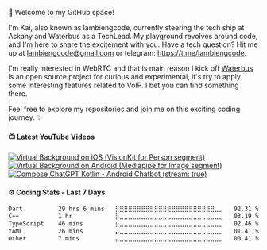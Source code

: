 🚀 Welcome to my GitHub space!

I'm Kai, also known as lambiengcode, currently steering the tech ship at Askany and Waterbus as a TechLead. My playground revolves around code, and I'm here to share the excitement with you. Have a tech question? Hit me up at lambiengcode@gmail.com or telegram: https://t.me/lambiengcode.

I'm really interested in WebRTC and that is main reason I kick off [Waterbus](https://github.com/lambiengcode/waterbus) is an open source project for curious and experimental, it's try to apply some interesting features related to VoIP. I bet you can find something there.

Feel free to explore my repositories and join me on this exciting coding journey. ✨

<!--
<h4>👉 Languages and Tools</h3>

[![My Skills](https://skillicons.dev/icons?i=flutter,dart,kotlin,androidstudio,swift,nodejs,aws,firebase,linux,nginx,mongodb,github&perline=15&theme=dark)](https://skillicons.dev#gh-dark-mode-only)
[![My Skills](https://skillicons.dev/icons?i=flutter,dart,kotlin,androidstudio,swift,nodejs,aws,firebase,linux,nginx,mongodb,github&perline=15&theme=light)](https://skillicons.dev#gh-light-mode-only)
-->

<h4>📺 Latest YouTube Videos</h3>

<!-- BEGIN YOUTUBE-CARDS -->
<p><a href="https://youtube.com/shorts/Ms4avix05uY"><img src="https://ytcards.demolab.com/?id=Ms4avix05uY&amp;title=Virtual%20Background%20on%20iOS%20%28VisionKit%20for%20Person%20segment%29&amp;lang=en&amp;timestamp=1709774408&amp;background_color=%230d1117&amp;title_color=%23ffffff&amp;stats_color=%23dedede&amp;max_title_lines=2&amp;width=250&amp;border_radius=10&amp;duration=21" alt="Virtual Background on iOS (VisionKit for Person segment)" title="Virtual Background on iOS (VisionKit for Person segment"></a>
<a href="https://youtube.com/shorts/PDIDbVoHT5o"><img src="https://ytcards.demolab.com/?id=PDIDbVoHT5o&amp;title=Virtual%20Background%20on%20Android%20%28Mediapipe%20for%20Image%20segment%29&amp;lang=en&amp;timestamp=1709774408&amp;background_color=%230d1117&amp;title_color=%23ffffff&amp;stats_color=%23dedede&amp;max_title_lines=2&amp;width=250&amp;border_radius=10&amp;duration=27" alt="Virtual Background on Android (Mediapipe for Image segment)" title="Virtual Background on Android (Mediapipe for Image segment"></a>
<a href="https://youtube.com/shorts/esLh-n3Ao5U"><img src="https://ytcards.demolab.com/?id=esLh-n3Ao5U&amp;title=Compose+ChatGPT+Kotlin+-+Android+Chatbot&amp;lang=en&amp;timestamp=1686065878&amp;background_color=%230d1117&amp;title_color=%23ffffff&amp;stats_color=%23dedede&amp;max_title_lines=2&amp;width=250&amp;border_radius=10&amp;duration=43" alt="Compose ChatGPT Kotlin - Android Chatbot (stream: true)" title="Compose ChatGPT Kotlin - Android Chatbot"></a></p>  
<!-- END YOUTUBE-CARDS -->

<h4>⚙️ Coding Stats - Last 7 Days</h3>
<!--START_SECTION:waka-->

```txt
Dart          29 hrs 6 mins   ⣿⣿⣿⣿⣿⣿⣿⣿⣿⣿⣿⣿⣿⣿⣿⣿⣿⣿⣿⣿⣿⣿⣿⣀⣀   92.31 %
C++           1 hr            ⣷⣀⣀⣀⣀⣀⣀⣀⣀⣀⣀⣀⣀⣀⣀⣀⣀⣀⣀⣀⣀⣀⣀⣀⣀   03.19 %
TypeScript    46 mins         ⣶⣀⣀⣀⣀⣀⣀⣀⣀⣀⣀⣀⣀⣀⣀⣀⣀⣀⣀⣀⣀⣀⣀⣀⣀   02.46 %
YAML          26 mins         ⣤⣀⣀⣀⣀⣀⣀⣀⣀⣀⣀⣀⣀⣀⣀⣀⣀⣀⣀⣀⣀⣀⣀⣀⣀   01.41 %
Other         7 mins          ⣄⣀⣀⣀⣀⣀⣀⣀⣀⣀⣀⣀⣀⣀⣀⣀⣀⣀⣀⣀⣀⣀⣀⣀⣀   00.41 %
```

<!--END_SECTION:waka-->

[website]: https://docs.waterbus.tech
[youtube]: https://youtube.com/lambiengcode
